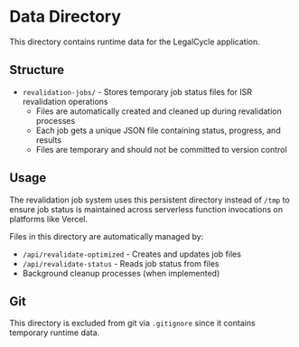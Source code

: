 # Data Directory

This directory contains runtime data for the LegalCycle application.

## Structure

- `revalidation-jobs/` - Stores temporary job status files for ISR revalidation operations
  - Files are automatically created and cleaned up during revalidation processes
  - Each job gets a unique JSON file containing status, progress, and results
  - Files are temporary and should not be committed to version control

## Usage

The revalidation job system uses this persistent directory instead of `/tmp` to ensure job status is maintained across serverless function invocations on platforms like Vercel.

Files in this directory are automatically managed by:

- `/api/revalidate-optimized` - Creates and updates job files
- `/api/revalidate-status` - Reads job status from files
- Background cleanup processes (when implemented)

## Git

This directory is excluded from git via `.gitignore` since it contains temporary runtime data.
